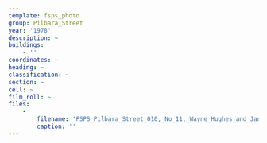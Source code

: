 ```yaml
---
template: fsps_photo
group: Pilbara_Street
year: '1978'
description: ~
buildings:
    - ''
coordinates: ~
heading: ~
classification: ~
section: ~
cell: ~
film_roll: ~
files:
    -
        filename: 'FSPS_Pilbara_Street_010,_No_11,_Wayne_Hughes_and_Jan_Margaret_Ryan,_11-4-F,_1978.png'
        caption: ''
---
```

